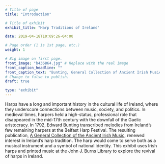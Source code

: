 ```yaml
---
# Title of page
title: "Introduction"

# Title of exhibit
exhibit_title: "Harp Traditions of Ireland"

date: 2019-04-18T10:09:26-04:00

# Page order (1 is 1st page, etc.)
weight: 1

# Big image on first page.
front_image: "b436864.jpg" # Replace with the real image
front_caption_headline: ""
front_caption_text: "Bunting, General Collection of Ancient Irish Music, M1744 .G46 1809 Irish"
# Change to false to publish.
draft: true

type: "exhibit"
---
```


Harps have a long and important history in the cultural life of Ireland, where they underscore connections between music, society, and politics. In medieval times, harpers held a high-status, professional role that disappeared in the mid-17th century with the downfall of the Gaelic aristocracy. In 1792, Edward Bunting transcribed melodies from Ireland’s few remaining harpers at the Belfast Harp Festival. The resulting publication, <a href="https://bc-primo.hosted.exlibrisgroup.com/primo-explore/fulldisplay?docid=ALMA-BC21344993590001021&context=L&vid=bclib_new&search_scope=bcl&tab=bcl_only&lang=en_US" target="_blank"> A General Collection of the Ancient Irish Music</a>, renewed interest in Ireland’s harp tradition. The harp would come to serve both as a musical instrument and a symbol of national identity. This exhibit uses Irish harps and printed music at the John J. Burns Library to explore the revival of harps in Ireland.

